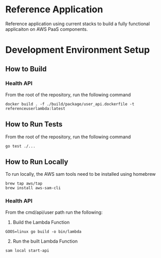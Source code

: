 # Reference Application
Reference application using current stacks to build a fully functional applicaiton on AWS PaaS components.

# Development Environment Setup
## How to Build
### Health API
From the root of the repository, run the following command

```shell
docker build . -f ./build/package/user_api.dockerfile -t referenceuserlambda:latest
```

## How to Run Tests
From the root of the repository, run the following command
```shell
go test ./...
```

## How to Run Locally
To run locally, the AWS sam tools need to be installed using homebrew
```shell
brew tap aws/tap
brew install aws-sam-cli
```
### Health API
From the cmd/api/user path run the following:

1. Build the Lambda Function
```shell
GOOS=linux go build -o bin/lambda
```

2. Run the built Lambda Function
```shell
sam local start-api
```